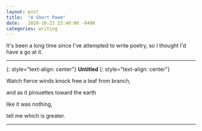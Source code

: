 ```yaml
---
layout: post
title:  "A Short Poem"
date:   2020-10-21 23:40:00 -0400
categories: writing
---
```



It's been a long time since I've attempted to write poetry, so I thought
I'd have a go at it. <!--more-->

---
{: style="text-align: center"}
**Untitled**
{: style="text-align: center"}

Watch fierce winds knock free a leaf from branch,

and as it pirouettes toward the earth

like it was nothing,

tell me which is greater.

---
